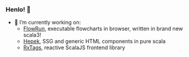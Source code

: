 ### Henlo! 👋

- :hammer: I’m currently working on:
  - [FlowRun](https://flowrun.io/), executable flowcharts in browser, written in brand new scala3!
  - [Hepek](https://github.com/sake92/hepek), SSG and generic HTML components in pure scala
  - [RxTags](https://github.com/sake92/RxTags), reactive ScalaJS frontend library

